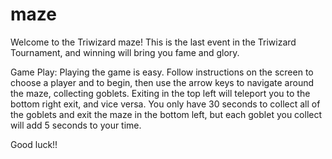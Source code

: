 # maze

Welcome to the Triwizard maze! This is the last event in the Triwizard Tournament, and winning will bring you fame and glory.

Game Play:
Playing the game is easy. Follow instructions on the screen to choose a player and to begin, then use the arrow keys to navigate around the maze, collecting goblets. Exiting in the top left will teleport you to the bottom right exit, and vice versa.
You only have 30 seconds to collect all of the goblets and exit the maze in the bottom left, but each goblet you collect will add 5 seconds to your time.

Good luck!!
